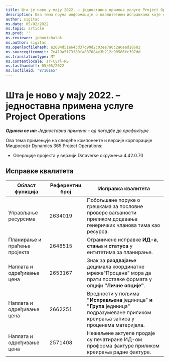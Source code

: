 ```yaml
---
title: Шта је ново у мају 2022. – једноставна примена услуге Project Operations
description: Ова тема пружа информације о квалитетним исправкама које су доступне у издању Мицрософт лите примене у мају Dynamics 365 Project Operations 2022.
author: sigitac
ms.date: 05/02/2022
ms.topic: article
ms.prod: ''
ms.reviewer: johnmichalak
ms.author: sigitac
ms.openlocfilehash: a2684d51e643d37c90d2c03ee7a0c2a6ead18682
ms.sourcegitcommit: 7e419a5f73f80fa887084e3b212c90586fc397dd
ms.translationtype: MT
ms.contentlocale: sr-Cyrl-RS
ms.lasthandoff: 05/05/2022
ms.locfileid: "8710165"
---
```

# <a name="whats-new-may-2022---project-operations-lite-deployment"></a>Шта је ново у мају 2022. – једноставна примена услуге Project Operations

_**Односи се на:** Једноставна примена – од погодбе до профактуре_

Ова тема примењује на следеће компоненте и верзије корпорације Мицрософт Dynamics 365 Project Operations:

- Операције пројекта у верзији Dataverse окружења 4.42.0.70

## <a name="quality-updates"></a>Исправке квалитета

| Област функција | Референтни број | Исправка квалитета |
| --- | --- | --- |
| Управљање ресурсима | 2634019 | Побољшане поруке о грешкама за пословне провере ваљаности приликом додавања генеричких чланова тима као ресурса. |
| Планирање и праћење пројекта | 2648515 | Ограничене исправке **ИД-а**, **стања** и **статуса** у ентитетима за планирање. |
| Наплата и одређивање цена | 2653167 | Знак за **раздвајање** децимала координатне мреже"Процене" мора да прати поставке формата у опцији **"Личне опције"**. |
| Наплата и одређивање цена| 2662251 | Вредности у пољима **"Исправљена** јединица" **и "Група** јединица" подразумеване приликом креирања записа у проценама материјала. |
| Наплата и одређивање цена| 2571408 | Нежељене актуеле продаје су печатиране ИД-ом проформа фактуре приликом креирања радне фактуре. |
